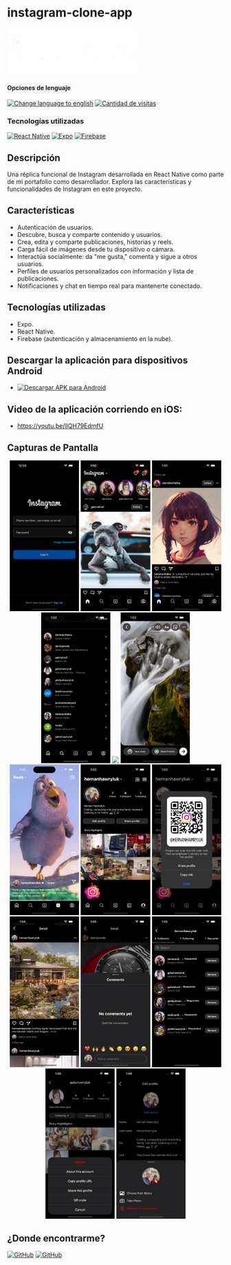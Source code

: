# instagram-clone-app

<img alt="Instagram Logo" src="./assets/images/header-logo.png" width="60%">

<div>
<h4>Opciones de lenguaje</h4>
  <a href="https://github.com/hernanhawryluk/instagram-clone-app/blob/main/README.md"><img alt="Change language to english" src="https://img.shields.io/badge/language-english-yellow.svg"></a>
  <a href="#"><img alt="Cantidad de visitas" src="https://visitor-badge.laobi.icu/badge?page_id=hernanhawryluk.instagram-clone-app"></a>
</div>
<div>
  <h3>Tecnologías utilizadas</h3>
  <a href="#"><img alt="React Native" src="https://img.shields.io/badge/React%20Native-0.72.6-blue?logo=react"></a>
  <a href="#"><img alt="Expo" src="https://img.shields.io/badge/Expo-49.0.15-blue?logo=expo"></a>
  <a href="#"><img alt="Firebase" src="https://img.shields.io/badge/Firebase-10.5.2-blue?logo=firebase"></a>
</div>

## Descripción

Una réplica funcional de Instagram desarrollada en React Native como parte de mi portafolio como desarrollador. Explora las características y funcionalidades de Instagram en este proyecto.

## Características

- Autenticación de usuarios.
- Descubre, busca y comparte contenido y usuarios.
- Crea, edita y comparte publicaciones, historias y reels.
- Carga fácil de imágenes desde tu dispositivo o cámara.
- Interactúa socialmente: da "me gusta," comenta y sigue a otros usuarios.
- Perfiles de usuarios personalizados con información y lista de publicaciones.
- Notificaciones y chat en tiempo real para mantenerte conectado.

## Tecnologías utilizadas

- Expo.
- React Native.
- Firebase (autenticación y almacenamiento en la nube).

## Descargar la aplicación para dispositivos Android

- [![Descargar APK para Android](https://img.shields.io/badge/Google%20Drive-instagram--clone--app.apk-blue?logo=googledrive)](https://drive.google.com/file/d/15ahphglkz-yoSmbGTq201YoZ-xWay-pn/view?usp=drive_link)

## Video de la aplicación corriendo en iOS:

- https://youtu.be/llQH79EdmfU

## Capturas de Pantalla

<div align="center">
  <img src="./assets/screenshots/LoginScreen.png" width="32%">
  <img src="./assets/screenshots/HomeScreen.png" width="32%">
  <img src="./assets/screenshots/PostsScreen.png" width="32%">
  <img src="./assets/screenshots/SearchScreen.png" width="32%">
  <img src="./assets/screenshots/NewPostScreen.png" width="32%">
  <img src="./assets/screenshots/NewStoryScreen.png" width="32%">
  <img src="./assets/screenshots/ReelsScreen.png" width="32%">
  <img src="./assets/screenshots/ProfileScreen.png" width="32%">
  <img src="./assets/screenshots/ShareQRModal.png" width="32%">
  <img src="./assets/screenshots/DetailScreen.png" width="32%">
  <img src="./assets/screenshots/CommentsModal.png" width="32%">
  <img src="./assets/screenshots/FollowersScreen.png" width="32%">
  <img src="./assets/screenshots/OptionsModal.png" width="32%">
  <img src="./assets/screenshots/PictureModal.png" width="32%">
</div>

## ¿Donde encontrarme?

<div>
  <a href="https://github.com/hernanhawryluk"><img alt="GitHub" src="https://img.shields.io/badge/GitHub-grey?style=for-the-badge&logo=github"></a>
  <a href="https://www.linkedin.com/in/hernan-hawryluk"><img alt="GitHub" src="https://img.shields.io/badge/LinkedIn-blue?style=for-the-badge&logo=linkedin"></a>
</div>
